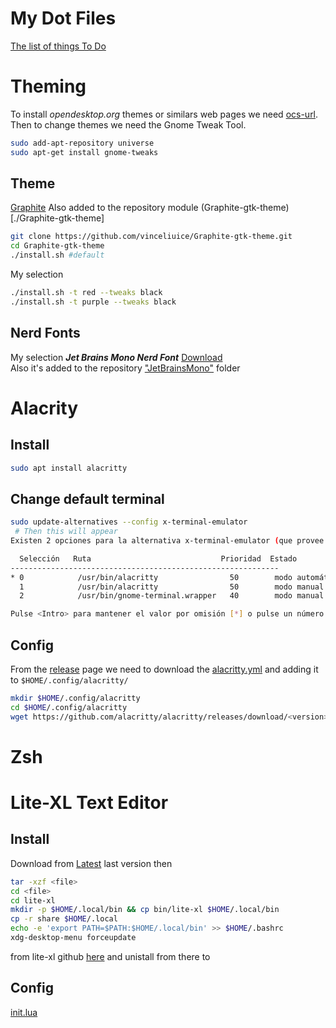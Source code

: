 # My Dot Files

[The list of things To Do](TODO.md)

# Theming

To install _opendesktop.org_ themes or similars web pages
we need [ocs-url](https://www.opendesktop.org/p/1136805/).
Then to change themes we need the Gnome Tweak Tool.

```bash
sudo add-apt-repository universe
sudo apt-get install gnome-tweaks
```
## Theme
[Graphite](https://github.com/vinceliuice/Graphite-gtk-theme)
Also added to the repository module (Graphite-gtk-theme)[./Graphite-gtk-theme]
```bash
git clone https://github.com/vinceliuice/Graphite-gtk-theme.git
cd Graphite-gtk-theme
./install.sh #default
```
My selection
```bash
./install.sh -t red --tweaks black
./install.sh -t purple --tweaks black
```
## Nerd Fonts
My selection *__Jet Brains Mono Nerd Font__* [Download](https://github.com/ryanoasis/nerd-fonts/releases/download/v2.1.0/JetBrainsMono.zip)<br/>
Also it's added to the repository ["JetBrainsMono"](./JetBrainsMono) folder

# Alacrity
## Install
```bash
sudo apt install alacritty
```
## Change default terminal
```bash
sudo update-alternatives --config x-terminal-emulator
 # Then this will appear
Existen 2 opciones para la alternativa x-terminal-emulator (que provee /usr/bin/x-terminal-emulator).

  Selección   Ruta                             Prioridad  Estado
------------------------------------------------------------
* 0            /usr/bin/alacritty                50        modo automático
  1            /usr/bin/alacritty                50        modo manual
  2            /usr/bin/gnome-terminal.wrapper   40        modo manual

Pulse <Intro> para mantener el valor por omisión [*] o pulse un número de selección: 
```
## Config
From the [release](https://github.com/alacritty/alacritty/releases) page
we need to download the [alacritty.yml](https://github.com/alacritty/alacritty/releases/download/v0.10.1/alacritty.yml)
and adding it to ```$HOME/.config/alacritty/```
```bash
mkdir $HOME/.config/alacritty
cd $HOME/.config/alacritty
wget https://github.com/alacritty/alacritty/releases/download/<version>/alacritty.yml
```
# Zsh

# Lite-XL Text Editor
## Install 
Download from [Latest](https://github.com/lite-xl/lite-xl/releases/latest) last version then
```bash
tar -xzf <file>
cd <file>
cd lite-xl
mkdir -p $HOME/.local/bin && cp bin/lite-xl $HOME/.local/bin
cp -r share $HOME/.local
echo -e 'export PATH=$PATH:$HOME/.local/bin' >> $HOME/.bashrc
xdg-desktop-menu forceupdate
```
from lite-xl github [here](https://github.com/lite-xl/lite-xl#installing-prebuilt) and
unistall from there to
## Config
[init.lua](./init.lua)



